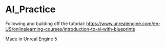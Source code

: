 # AI_Practice

Following and building off the tutorial: https://www.unrealengine.com/en-US/onlinelearning-courses/introduction-to-ai-with-blueprints

Made in Unreal Engine 5
